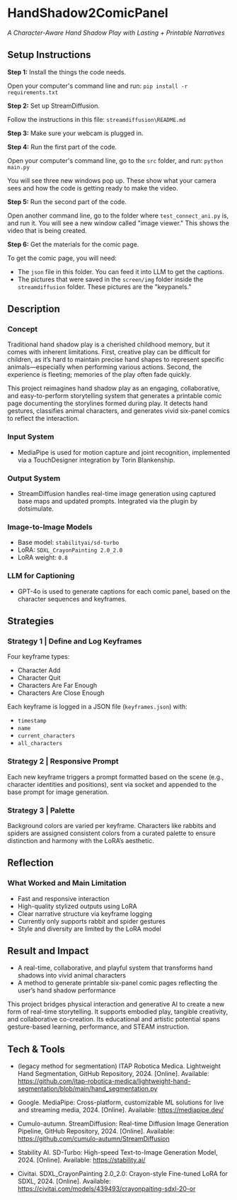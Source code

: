 # HandShadow2ComicPanel

*A Character-Aware Hand Shadow Play with Lasting + Printable Narratives*

## Setup Instructions

**Step 1:** Install the things the code needs.

Open your computer's command line and run:
`pip install -r requirements.txt`

**Step 2:** Set up StreamDiffusion.

Follow the instructions in this file: `streamdiffusion\README.md`

**Step 3:** Make sure your webcam is plugged in.

**Step 4:** Run the first part of the code.

Open your computer's command line, go to the `src` folder, and run:
`python main.py`

You will see three new windows pop up. These show what your camera sees and how the code is getting ready to make the video.

**Step 5:** Run the second part of the code.

Open another command line, go to the folder where `test_connect_ani.py` is, and run it. You will see a new window called "image viewer." This shows the video that is being created.

**Step 6:** Get the materials for the comic page.

To get the comic page, you will need:

* The `json` file in this folder. You can feed it into LLM to get the captions.
* The pictures that were saved in the `screen/img` folder inside the `streamdiffusion` folder. These pictures are the "keypanels."





## Description

### Concept

Traditional hand shadow play is a cherished childhood memory, but it comes with inherent limitations. First, creative play can be difficult for children, as it’s hard to maintain precise hand shapes to represent specific animals—especially when performing various actions. Second, the experience is fleeting; memories of the play often fade quickly.

This project reimagines hand shadow play as an engaging, collaborative, and easy-to-perform storytelling system that generates a printable comic page documenting the storylines formed during play. It detects hand gestures, classifies animal characters, and generates vivid six-panel comics to reflect the interaction.

### Input System

- MediaPipe is used for motion capture and joint recognition, implemented via a TouchDesigner integration by Torin Blankenship.

### Output System

- StreamDiffusion handles real-time image generation using captured base maps and updated prompts. Integrated via the plugin by dotsimulate.

### Image-to-Image Models

- Base model: `stabilityai/sd-turbo`
- LoRA: `SDXL_CrayonPainting 2.0_2.0`
- LoRA weight: `0.8`

### LLM for Captioning

- GPT-4o is used to generate captions for each comic panel, based on the character sequences and keyframes.

## Strategies

### Strategy 1 | Define and Log Keyframes

Four keyframe types:

- Character Add
- Character Quit
- Characters Are Far Enough
- Characters Are Close Enough

Each keyframe is logged in a JSON file (`keyframes.json`) with:

- `timestamp`
- `name`
- `current_characters`
- `all_characters`

### Strategy 2 | Responsive Prompt

Each new keyframe triggers a prompt formatted based on the scene (e.g., character identities and positions), sent via socket and appended to the base prompt for image generation.

### Strategy 3 | Palette

Background colors are varied per keyframe. Characters like rabbits and spiders are assigned consistent colors from a curated palette to ensure distinction and harmony with the LoRA’s aesthetic.

## Reflection

### What Worked and Main Limitation

- Fast and responsive interaction
- High-quality stylized outputs using LoRA
- Clear narrative structure via keyframe logging
- Currently only supports rabbit and spider gestures
- Style and diversity are limited by the LoRA model

## Result and Impact

- A real-time, collaborative, and playful system that transforms hand shadows into vivid animal characters
- A method to generate printable six-panel comic pages reflecting the user’s hand shadow performance

This project bridges physical interaction and generative AI to create a new form of real-time storytelling. It supports embodied play, tangible creativity, and collaborative co-creation. Its educational and artistic potential spans gesture-based learning, performance, and STEAM instruction.

## Tech & Tools

- (legacy method for segmentation) ITAP Robotica Medica. Lightweight Hand Segmentation, GitHub Repository, 2024. [Online]. Available: https://github.com/itap-robotica-medica/lightweight-hand-segmentation/blob/main/hand_segmentation.py

- Google. MediaPipe: Cross-platform, customizable ML solutions for live and streaming media, 2024. [Online]. Available: https://mediapipe.dev/

- Cumulo-autumn. StreamDiffusion: Real-time Diffusion Image Generation Pipeline, GitHub Repository, 2024. [Online]. Available: https://github.com/cumulo-autumn/StreamDiffusion

- Stability AI. SD-Turbo: High-speed Text-to-Image Generation Model, 2024. [Online]. Available: https://stability.ai/

- Civitai. SDXL_CrayonPainting 2.0_2.0: Crayon-style Fine-tuned LoRA for SDXL, 2024. [Online]. Available: https://civitai.com/models/439493/crayonpaiting-sdxl-20-or


